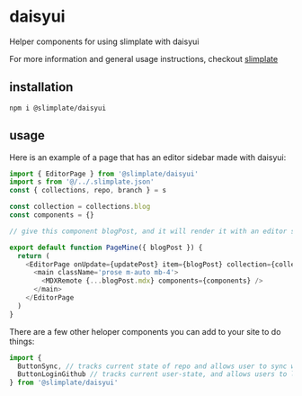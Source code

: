 # daisyui

Helper components for using slimplate with daisyui

For more information and general usage instructions, checkout [slimplate](http://slimplate.github.io)


## installation

```
npm i @slimplate/daisyui
```

## usage

Here is an example of a page that has an editor sidebar made with daisyui:

```js
import { EditorPage } from '@slimplate/daisyui'
import s from '@/../.slimplate.json'
const { collections, repo, branch } = s

const collection = collections.blog
const components = {}

// give this component blogPost, and it will render it with an editor sidebar

export default function PageMine({ blogPost }) {
  return (
    <EditorPage onUpdate={updatePost} item={blogPost} collection={collection} proxy={process.env.NEXT_PUBLIC_CORS_PROXY} repo={repo} branch={branch || 'main'}>
      <main className='prose m-auto mb-4'>
        <MDXRemote {...blogPost.mdx} components={components} />
      </main>
    </EditorPage
  )
}
```

There are a few other heloper components you can add to your site to do things:

```js
import {
  ButtonSync, // tracks current state of repo and allows user to sync with remote
  ButtonLoginGithub // tracks current user-state, and allows users to login/logout
} from '@slimplate/daisyui'
```